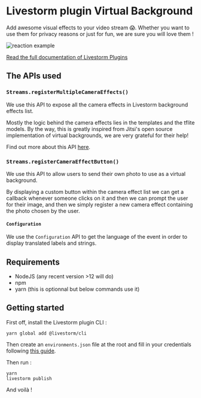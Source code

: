 # Livestorm plugin Virtual Background

Add awesome visual effects to your video stream 😱.
Whether you want to use them for privacy reasons or just for fun, we are sure you will love them ! 

![reaction example](https://github.com/livestorm/livestorm-plugins-examples/blob/master/virtual-backgrounds/animation.gif?raw=true)

[Read the full documentation of Livestorm Plugins](https://github.com/livestorm/livestorm-plugin)

## The APIs used

### `Streams.registerMultipleCameraEffects()`

We use this API to expose all the camera effects in Livestorm background effects list. 

Mostly the logic behind the camera effects lies in the templates and the tflite models.
By the way, this is greatly inspired from Jitsi's open source implementation of virtual backgrounds, we are very grateful for their help!


Find out more about this API [here](https://developers.livestorm.co/docs/streams).

### `Streams.registerCameraEffectButton()`

We use this API to allow users to send their own photo to use as a virtual background.

By displaying a custom button within the camera effect list we can get a callback whenever someone clicks on it and then we can prompt the user for their image, and then we simply register a new camera effect containing the photo chosen by the user.

#### `Configuration`

We use the `Configuration` API to get the language of the event in order to display translated labels and strings.



## Requirements

- NodeJS (any recent version >12 will do)
- npm
- yarn (this is optionnal but below commands use it)

## Getting started

First off, install the Livestorm plugin CLI : 

```
yarn global add @livestorm/cli
```

Then create an `environments.json` file at the root and fill in your credentials following [this guide](https://developers.livestorm.co/docs/managing-environments).

Then run :
```
yarn
livestorm publish
```

And voilà !
